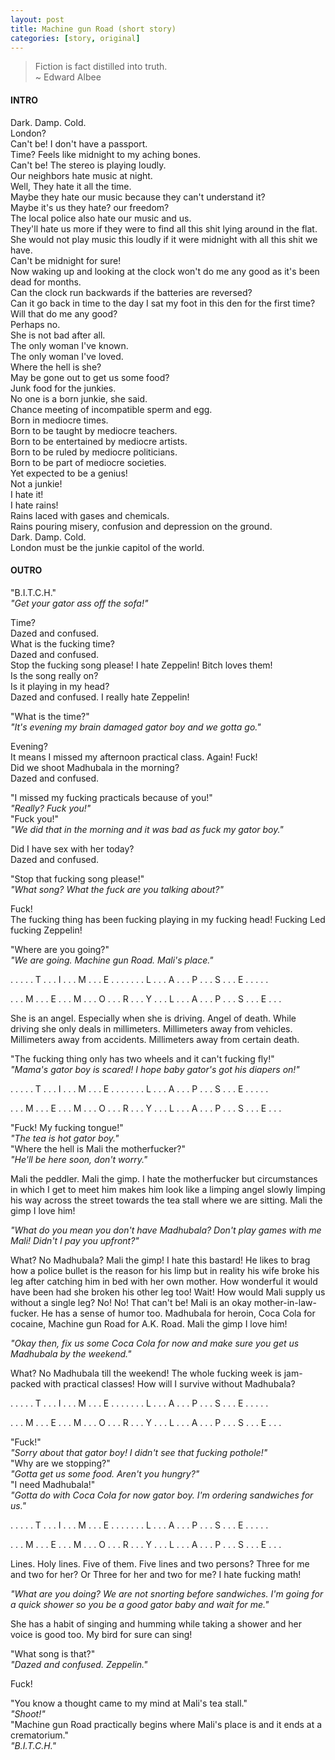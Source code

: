 ```yaml
---
layout: post
title: Machine gun Road (short story)
categories: [story, original]
---
```


> Fiction is fact distilled into truth.  
~ Edward Albee  

#### INTRO

Dark. Damp. Cold.  
London?  
Can't be! I don't have a passport.  
Time? Feels like midnight to my aching bones.  
Can't be! The stereo is playing loudly.  
Our neighbors hate music at night.  
Well, They hate it all the time.  
Maybe they hate our music because they can't understand it?  
Maybe it's us they hate? our freedom?  
The local police also hate our music and us.  
They'll hate us more if they were to find all this shit lying around in the flat.  
She would not play music this loudly if it were midnight with all this shit we have.  
Can't be midnight for sure!  
Now waking up and looking at the clock won't do me any good as it's been dead for months.  
Can the clock run backwards if the batteries are reversed?  
Can it go back in time to the day I sat my foot in this den for the first time?  
Will that do me any good?  
Perhaps no.  
She is not bad after all.  
The only woman I've known.  
The only woman I've loved.  
Where the hell is she?  
May be gone out to get us some food?  
Junk food for the junkies.  
No one is a born junkie, she said.  
Chance meeting of incompatible sperm and egg.  
Born in mediocre times.  
Born to be taught by mediocre teachers.  
Born to be entertained by mediocre artists.  
Born to be ruled by mediocre politicians.  
Born to be part of mediocre societies.  
Yet expected to be a genius!  
Not a junkie!  
I hate it!  
I hate rains!  
Rains laced with gases and chemicals.  
Rains pouring misery, confusion and depression on the ground.  
Dark. Damp. Cold.  
London must be the junkie capitol of the world.  

#### OUTRO

"B.I.T.C.H."  
*"Get your gator ass off the sofa!"*  

Time?  
Dazed and confused.  
What is the fucking time?  
Dazed and confused.  
Stop the fucking song please! I hate Zeppelin! Bitch loves them!  
Is the song really on?  
Is it playing in my head?  
Dazed and confused. I really hate Zeppelin!  

"What is the time?"  
*"It's evening my brain damaged gator boy and we gotta go."*  

Evening?  
It means I missed my afternoon practical class. Again! Fuck!  
Did we shoot Madhubala in the morning?  
Dazed and confused.  

"I missed my fucking practicals because of you!"  
*"Really? Fuck you!"*  
"Fuck you!"  
*"We did that in the morning and it was bad as fuck my gator boy."*  

Did I have sex with her today?  
Dazed and confused.  

"Stop that fucking song please!"  
*"What song? What the fuck are you talking about?"*  

Fuck!  
The fucking thing has been fucking playing in my fucking head! Fucking Led fucking Zeppelin!  

"Where are you going?"  
*"We are going. Machine gun Road. Mali's place."*  

. . . . . T . . . I . . . M . . . E . . . . . . . L . . . A . . . P . . . S . . . E . . . . .  

. . . M . . . E . . . M . . . O . . . R . . . Y . . . L . . . A . . . P . . . S . . . E . . .  

She is an angel. Especially when she is driving. Angel of death. While driving she only deals in millimeters. Millimeters away from vehicles. Millimeters away from accidents. Millimeters away from certain death.  

"The fucking thing only has two wheels and it can't fucking fly!"  
*"Mama's gator boy is scared! I hope baby gator's got his diapers on!"*  

. . . . . T . . . I . . . M . . . E . . . . . . . L . . . A . . . P . . . S . . . E . . . . .  

. . . M . . . E . . . M . . . O . . . R . . . Y . . . L . . . A . . . P . . . S . . . E . . .  

"Fuck! My fucking tongue!"  
*"The tea is hot gator boy."*  
"Where the hell is Mali the motherfucker?"  
*"He'll be here soon, don't worry."*  

Mali the peddler. Mali the gimp. I hate the motherfucker but circumstances in which I get to meet him makes him look like a limping angel slowly limping his way across the street towards the tea stall where we are sitting. Mali the gimp I love him!  

*"What do you mean you don't have Madhubala? Don't play games with me Mali! Didn't I pay you upfront?"*  

What? No Madhubala? Mali the gimp! I hate this bastard! He likes to brag how a police bullet is the reason for his limp but in reality his wife broke his leg after catching him in bed with her own mother. How wonderful it would have been had she broken his other leg too! Wait! How would Mali supply us without a single leg? No! No! That can't be! Mali is an okay mother-in-law-fucker. He has a sense of humor too. Madhubala for heroin, Coca Cola for cocaine, Machine gun Road for A.K. Road. Mali the gimp I love him!  

*"Okay then, fix us some Coca Cola for now and make sure you get us Madhubala by the weekend."*  

What? No Madhubala till the weekend! The whole fucking week is jam-packed with practical classes! How will I survive without Madhubala?  

. . . . . T . . . I . . . M . . . E . . . . . . . L . . . A . . . P . . . S . . . E . . . . .  

. . . M . . . E . . . M . . . O . . . R . . . Y . . . L . . . A . . . P . . . S . . . E . . .  

"Fuck!"  
*"Sorry about that gator boy! I didn't see that fucking pothole!"*  
"Why are we stopping?"  
*"Gotta get us some food. Aren't you hungry?"*  
"I need Madhubala!"  
*"Gotta do with Coca Cola for now gator boy. I'm ordering sandwiches for us."*  

. . . . . T . . . I . . . M . . . E . . . . . . . L . . . A . . . P . . . S . . . E . . . . .  

. . . M . . . E . . . M . . . O . . . R . . . Y . . . L . . . A . . . P . . . S . . . E . . .  

Lines. Holy lines. Five of them. Five lines and two persons? Three for me and two for her? Or Three for her and two for me? I hate fucking math!  

*"What are you doing? We are not snorting before sandwiches. I'm going for a quick shower so you be a good gator baby and wait for me."*  

She has a habit of singing and humming while taking a shower and her voice is good too. My bird for sure can sing!  

"What song is that?"  
*"Dazed and confused. Zeppelin."*  

Fuck!  

"You know a thought came to my mind at Mali's tea stall."  
*"Shoot!"*  
"Machine gun Road practically begins where Mali's place is and it ends at a crematorium."  
*"B.I.T.C.H."*  

